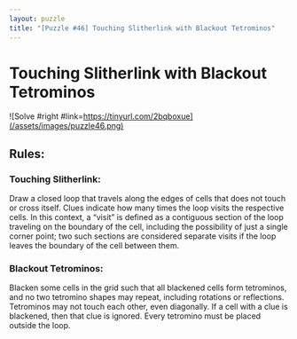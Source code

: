 ```yaml
---
layout: puzzle
title: "[Puzzle #46] Touching Slitherlink with Blackout Tetrominos"
---
```


# Touching Slitherlink with Blackout Tetrominos

![Solve #right #link=https://tinyurl.com/2bqboxue](/assets/images/puzzle46.png)

## Rules:

### Touching Slitherlink:

Draw a closed loop that travels along the edges of cells that does not touch or cross itself. Clues indicate how many times the loop visits the respective cells. In this context, a “visit” is defined as a contiguous section of the loop traveling on the boundary of the cell, including the possibility of just a single corner point; two such sections are considered separate visits if the loop leaves the boundary of the cell between them.

### Blackout Tetrominos:

Blacken some cells in the grid such that all blackened cells form tetrominos, and no two tetromino shapes may repeat, including rotations or reflections. Tetrominos may not touch each other, even diagonally. If a cell with a clue is blackened, then that clue is ignored. Every tetromino must be placed outside the loop. 
